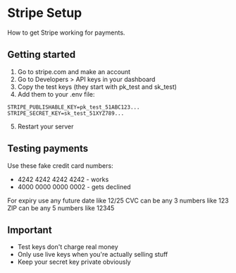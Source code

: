 # Stripe Setup

How to get Stripe working for payments.

## Getting started

1. Go to stripe.com and make an account
2. Go to Developers > API keys in your dashboard  
3. Copy the test keys (they start with pk_test and sk_test)
4. Add them to your .env file:

```
STRIPE_PUBLISHABLE_KEY=pk_test_51ABC123...
STRIPE_SECRET_KEY=sk_test_51XYZ789...
```

5. Restart your server

## Testing payments

Use these fake credit card numbers:
- 4242 4242 4242 4242 - works
- 4000 0000 0000 0002 - gets declined

For expiry use any future date like 12/25
CVC can be any 3 numbers like 123
ZIP can be any 5 numbers like 12345

## Important

- Test keys don't charge real money
- Only use live keys when you're actually selling stuff
- Keep your secret key private obviously